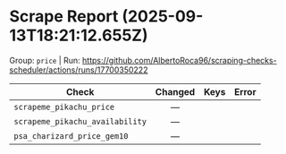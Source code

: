 # Scrape Report (2025-09-13T18:21:12.655Z)

Group: `price`  |  Run: https://github.com/AlbertoRoca96/scraping-checks-scheduler/actions/runs/17700350222

| Check | Changed | Keys | Error |
|---|:---:|:--|:--|
| `scrapeme_pikachu_price` | — |  |  |
| `scrapeme_pikachu_availability` | — |  |  |
| `psa_charizard_price_gem10` | — |  |  |
